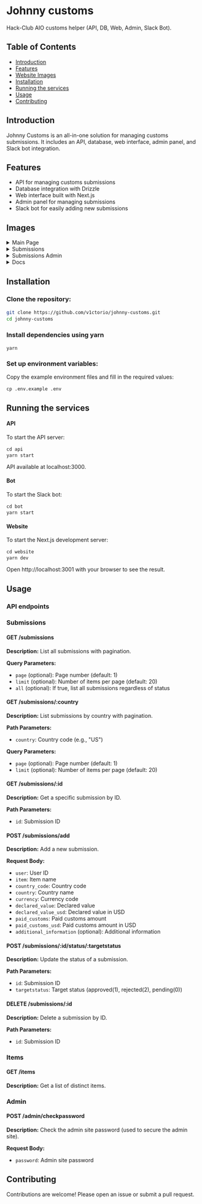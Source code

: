 # Johnny customs

Hack-Club AIO customs helper (API, DB, Web, Admin, Slack Bot).

## Table of Contents

- [Introduction](#introduction)
- [Features](#features)
- [Website Images](#images)
- [Installation](#installation)
- [Running the services](#running-the-services)
- [Usage](#usage)
- [Contributing](#contributing)

## Introduction

Johnny Customs is an all-in-one solution for managing customs submissions. It includes an API, database, web interface, admin panel, and Slack bot integration.

## Features

- API for managing customs submissions
- Database integration with Drizzle
- Web interface built with Next.js
- Admin panel for managing submissions
- Slack bot for easily adding new submissions

## Images
<details>
<summary>Main Page</summary>

![image](assets/image.png)
</details>

<details>
<summary>Submissions</summary>

![image](assets/image-0.png)
</details>

<details>
<summary>Submissions Admin</summary>

![image](assets/image-1.png)
</details>

<details>
<summary>Docs</summary>

![image](assets/image-2.png)
</details>

## Installation

### Clone the repository:

```bash
git clone https://github.com/v1ctorio/johnny-customs.git
cd johnny-customs
```

### Install dependencies using yarn

```
yarn
```

### Set up environment variables:
Copy the example environment files and fill in the required values:

```
cp .env.example .env
```

## Running the services
#### API
To start the API server:
```
cd api
yarn start
```
API available at localhost:3000.
#### Bot
To start the Slack bot:
```
cd bot
yarn start
```
#### Website
To start the Next.js development server:
```
cd website
yarn dev
```
Open http://localhost:3001 with your browser to see the result.


## Usage
### API endpoints

### Submissions

#### GET /submissions

**Description:** List all submissions with pagination.

**Query Parameters:**
- `page` (optional): Page number (default: 1)
- `limit` (optional): Number of items per page (default: 20)
- `all` (optional): If true, list all submissions regardless of status

#### GET /submissions/:country

**Description:** List submissions by country with pagination.

**Path Parameters:**
- `country`: Country code (e.g., "US")

**Query Parameters:**
- `page` (optional): Page number (default: 1)
- `limit` (optional): Number of items per page (default: 20)

#### GET /submissions/:id

**Description:** Get a specific submission by ID.

**Path Parameters:**
- `id`: Submission ID

#### POST /submissions/add

**Description:** Add a new submission.

**Request Body:**
- `user`: User ID
- `item`: Item name
- `country_code`: Country code
- `country`: Country name
- `currency`: Currency code
- `declared_value`: Declared value
- `declared_value_usd`: Declared value in USD
- `paid_customs`: Paid customs amount
- `paid_customs_usd`: Paid customs amount in USD
- `additional_information` (optional): Additional information

#### POST /submissions/:id/status/:targetstatus

**Description:** Update the status of a submission.

**Path Parameters:**
- `id`: Submission ID
- `targetstatus`: Target status (approved(1), rejected(2), pending(0))

#### DELETE /submissions/:id

**Description:** Delete a submission by ID.

**Path Parameters:**
- `id`: Submission ID

### Items

#### GET /items

**Description:** Get a list of distinct items.

### Admin

#### POST /admin/checkpassword

**Description:** Check the admin site password (used to secure the admin site).

**Request Body:**
- `password`: Admin site password


## Contributing
Contributions are welcome! Please open an issue or submit a pull request.
